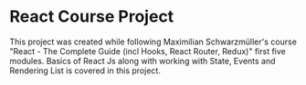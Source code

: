 # React Course Project
 This project was created while following Maximilian Schwarzmüller's course "React - The Complete Guide (incl Hooks, React Router, Redux)" first five modules. Basics of React Js along with working with State, Events and Rendering List is covered in this project.
